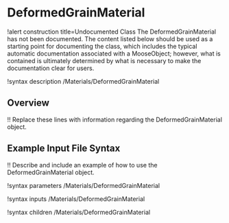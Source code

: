# DeformedGrainMaterial

!alert construction title=Undocumented Class
The DeformedGrainMaterial has not been documented. The content listed below should be used as a starting point for
documenting the class, which includes the typical automatic documentation associated with a
MooseObject; however, what is contained is ultimately determined by what is necessary to make the
documentation clear for users.

!syntax description /Materials/DeformedGrainMaterial

## Overview

!! Replace these lines with information regarding the DeformedGrainMaterial object.

## Example Input File Syntax

!! Describe and include an example of how to use the DeformedGrainMaterial object.

!syntax parameters /Materials/DeformedGrainMaterial

!syntax inputs /Materials/DeformedGrainMaterial

!syntax children /Materials/DeformedGrainMaterial
